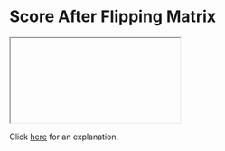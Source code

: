 # Score After Flipping Matrix 

<iframe></iframe>

Click [here](Explanation.md) for an explanation.

